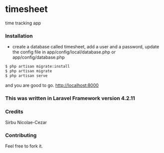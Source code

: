 timesheet
=========

time tracking app


### Installation
- create a database called timesheet, add a user and a password, update the config file in app/config/local/database.php or app/config/database.php
```bash
$ php artisan migrate:install
$ php artisan migrate
$ php artisan serve
```
and you are good to go. [http://localhost:8000](http://localhost:8000)

### This was written in Laravel Framework version 4.2.11

### Credits
Sirbu Nicolae-Cezar

### Contributing
Feel free to fork it.
